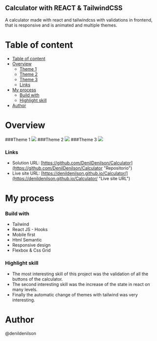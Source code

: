 ## Calculator with REACT & TailwindCSS
A calculator made with react and tailwindcss with validations in frontend, that is responsive and is animated and multiple themes.

# Table of content
- [Table of content](#table-of-content)
- [Overview](#overview)
    - [Theme 1](#Theme1)
    - [Theme 2](#Theme2)
    - [Theme 3](#Theme3)
    - [Links](#links)
- [My process](#my-process)
    - [Build with](#build-with)
    - [Highlight skill](#highlight-skill)
- [Author](#author)

# Overview
###Theme 1
![](https://i.imgur.com/UYFlg3I.png)
###Theme 2
![](https://i.imgur.com/WamUSbV.png)
###Theme 3
![](https://i.imgur.com/7KwZV1Q.png)
### Links
- Solution URL: [https://github.com/DenilDenilson/Calculator](https://github.com/DenilDenilson/Calculator "Repositorio")
- Live site URL: [https://denildenilson.github.io/Calculator/](https://denildenilson.github.io/Calculator/ "Live site URL")


# My process
### Build with
- Tailwind
- React JS - Hooks
- Mobile first
- Html Semantic
- Responsive design
- Flexbox & Css Grid

### Highlight skill
- The most interesting skill of this project was the validation of all the buttons of the calculator.
- The second interesting skill was the increase of the state in react on many levels.
- Finally the automatic change of themes with tailwind was very interesting.
# Author

@denildenilson
